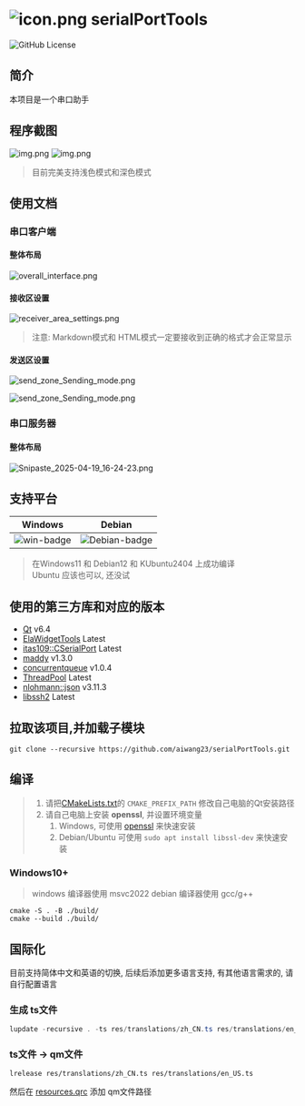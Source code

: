 # ![icon.png](doc/icon.png) serialPortTools

![GitHub License](https://img.shields.io/github/license/mashape/apistatus)

## 简介

本项目是一个串口助手

## 程序截图

![img.png](doc/light.png)
![img.png](doc/dark.png)
> 目前完美支持浅色模式和深色模式

## 使用文档

### 串口客户端

#### 整体布局

![overall_interface.png](doc/serialClient_overall_interface.png)

#### 接收区设置

![receiver_area_settings.png](doc/serialClient_receiver_area_settings.png)

> 注意: Markdown模式和 HTML模式一定要接收到正确的格式才会正常显示

#### 发送区设置

![send_zone_Sending_mode.png](doc/serialClient_send_zone_Sending_type.png)

![send_zone_Sending_mode.png](doc/serialClient_send_zone_Sending_mode.png)

### 串口服务器

#### 整体布局

![Snipaste_2025-04-19_16-24-23.png](doc/serialServer_overall_interface.png)

## 支持平台

| Windows      | Debian          |
|--------------|-----------------|
| ![win-badge] | ![Debian-badge] |

> 在Windows11 和 Debian12 和 KUbuntu2404 上成功编译 <br>
> Ubuntu 应该也可以, 还没试

[win-badge]: https://img.shields.io/badge/Windows-Passing-61C263

[Debian-badge]: https://img.shields.io/debian/v/apt

## 使用的第三方库和对应的版本

- [Qt](https://github.com/qt) v6.4
- [ElaWidgetTools](https://github.com/Liniyous/ElaWidgetTools) Latest
- [itas109::CSerialPort](https://github.com/itas109/CSerialPort) Latest
- [maddy](https://github.com/progsource/maddy) v1.3.0
- [concurrentqueue](https://github.com/cameron314/concurrentqueue) v1.0.4
- [ThreadPool](https://github.com/progschj/ThreadPool) Latest
- [nlohmann::json](https://github.com/nlohmann/json) v3.11.3
- [libssh2](https://github.com/libssh2/libssh2) Latest

## 拉取该项目,并加载子模块

```shell
git clone --recursive https://github.com/aiwang23/serialPortTools.git
```

## 编译

> 1. 请把[CMakeLists.txt](CMakeLists.txt)的 `CMAKE_PREFIX_PATH` 修改自己电脑的Qt安装路径
>  2. 请自己电脑上安装 **openssl**, 并设置环境变量
>     1. Windows, 可使用 [openssl](https://slproweb.com/products/Win32OpenSSL.html) 来快速安装
>     2. Debian/Ubuntu 可使用 `sudo apt install libssl-dev` 来快速安装

### Windows10+

> windows 编译器使用 msvc2022
> debian 编译器使用 gcc/g++

```shell
cmake -S . -B ./build/
cmake --build ./build/
```

## 国际化

目前支持简体中文和英语的切换, 后续后添加更多语言支持, 有其他语言需求的, 请自行配置语言

### 生成 ts文件

```powershell
lupdate -recursive . -ts res/translations/zh_CN.ts res/translations/en_US.ts
```

### ts文件 -> qm文件

```
lrelease res/translations/zh_CN.ts res/translations/en_US.ts
```

然后在 [resources.qrc](resources.qrc) 添加 qm文件路径

